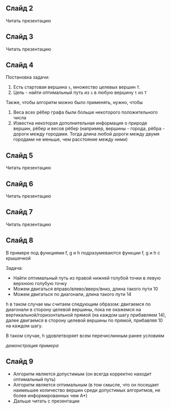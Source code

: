 ## Слайд 2

Читать презентацию

## Слайд 3

Читать презентацию

## Слайд 4

Постановка задачи:

1. Есть стартовая вершина `s`, множество целевых вершин `T`.
2. Цель - найти оптимальный путь из `s` в любую вершину `t` из `T`

Также, чтобы алгоритм можно было применять, нужно, чтобы

1. Веса всех рёбер графа были больше некоторого положительного числа
2. Известна некоторая дополнительная информация о природе вершин, рёбер и весов рёбер (например, вершины - города, рёбра - дороги между городами. Тогда длина любой дороги между двумя городами не меньше, чем расстояние между ними)

## Слайд 5

Читать презентацию

## Слайд 6

Читать презентацию

## Слайд 7

Читать презентацию

## Слайд 8

В примере под функциями f, g и h подразумеваются функции f, g и h с крышечкой

Задача:
* Найти оптимальный путь из правой нижней голубой точки в левую верхнюю голубую точку
* Можем двигаться вправо/влево/вверх/вниз, длина такого пути 10
* Можем двигаться по диагонали, длина такого пути 14

h в таком случае мы считаем следующим образом: двигаемся по диагонали в сторону целевой вершины, пока не окажемся на вертикальной/горизонтальной прямой (на каждом шагу прибавляем 14), далее двигаемся в сторону целевой вершины по прямой, прибавляя 10 на каждом шагу.

В таком случае, h удовлетворяет всем перечислинным ранее условиям

*демонстрация примера*

## Слайд 9

* Алгоритм является допустимым (он всегда корректно находит оптимальный путь)
* Алгоритм является оптимальным (в том смысле, что он посещает наимеьшее количество вершин среди допустимых алгоритмов, не более информированных чем A*)
* Дальше читать с презентации